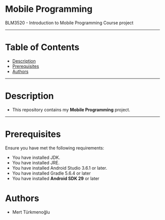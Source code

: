 # Mobile Programming
BLM3520 - Introduction to Mobile Programming Course project
***
# Table of Contents
* [Description](#Description)
* [Prerequisites](#Prerequisites)
* [Authors](#Authors)
***
# Description
* This repository contains my **Mobile Programming** project.
***
# Prerequisites
Ensure you have met the following requirements:
* You have installed JDK.
* You have installed JRE.
* You have installed Android Studio 3.6.1 or later.
* You have installed Gradle 5.6.4 or later
* You have installed **Android SDK 29** or later
# Authors
* Mert Türkmenoğlu
